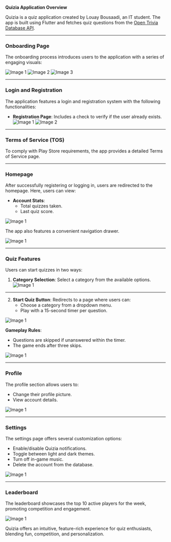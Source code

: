 **Quizia Application Overview**  

Quizia is a quiz application created by Louay Bousaadi, an IT student. The app is built using Flutter and fetches quiz questions from the [Open Trivia Database API](https://opentdb.com/).  

---

### **Onboarding Page**  
The onboarding process introduces users to the application with a series of engaging visuals:  

![Image 1](https://github.com/xloyb/Quizia-Application/blob/main/images/1.jpg?raw=true) ![Image 2](https://github.com/xloyb/Quizia-Application/blob/main/images/2.jpg?raw=true) ![Image 3](https://github.com/xloyb/Quizia-Application/blob/main/images/3.jpg?raw=true)



---

### **Login and Registration**  
The application features a login and registration system with the following functionalities:  
- **Registration Page**: Includes a check to verify if the user already exists.  
![Image 1](https://github.com/xloyb/Quizia-Application/blob/main/images/4.jpg?raw=true) ![Image 2](https://github.com/xloyb/Quizia-Application/blob/main/images/5.jpg?raw=true) 
---

### **Terms of Service (TOS)**  
To comply with Play Store requirements, the app provides a detailed Terms of Service page.  


---

### **Homepage**  
After successfully registering or logging in, users are redirected to the homepage. Here, users can view:  
- **Account Stats**:  
  - Total quizzes taken.  
  - Last quiz score.  

![Image 1](https://github.com/xloyb/Quizia-Application/blob/main/images/7.jpg?raw=true)

The app also features a convenient navigation drawer.  

![Image 1](https://github.com/xloyb/Quizia-Application/blob/main/images/13.jpg?raw=true)

---

### **Quiz Features**  
Users can start quizzes in two ways:  
1. **Category Selection**: Select a category from the available options.  
![Image 1](https://github.com/xloyb/Quizia-Application/blob/main/images/9.jpg?raw=true)



---

2. **Start Quiz Button**: Redirects to a page where users can:  
   - Choose a category from a dropdown menu.  
   - Play with a 15-second timer per question.  

![Image 1](https://github.com/xloyb/Quizia-Application/blob/main/images/8.jpg?raw=true)

**Gameplay Rules**:  
- Questions are skipped if unanswered within the timer.  
- The game ends after three skips.  

![Image 1](https://github.com/xloyb/Quizia-Application/blob/main/images/12.jpg?raw=true)

---

### **Profile**  
The profile section allows users to:  
- Change their profile picture.  
- View account details.  

![Image 1](https://github.com/xloyb/Quizia-Application/blob/main/images/14.jpg?raw=true) 

---

### **Settings**  
The settings page offers several customization options:  
- Enable/disable Quizia notifications.  
- Toggle between light and dark themes.  
- Turn off in-game music.  
- Delete the account from the database.  


![Image 1](https://github.com/xloyb/Quizia-Application/blob/main/images/15.jpg?raw=true)

---

### **Leaderboard**  
The leaderboard showcases the top 10 active players for the week, promoting competition and engagement.  

![Image 1](https://github.com/xloyb/Quizia-Application/blob/main/images/16.jpg?raw=true)
 

Quizia offers an intuitive, feature-rich experience for quiz enthusiasts, blending fun, competition, and personalization.
